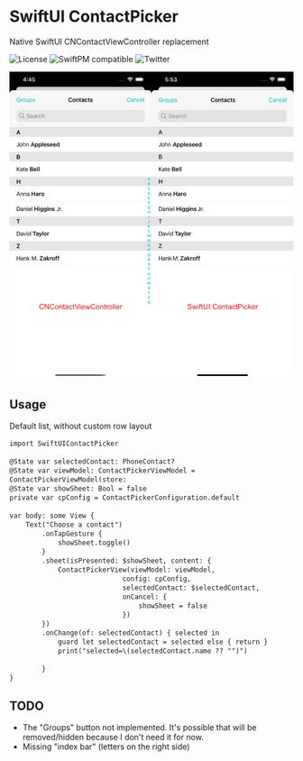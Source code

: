 # SwiftUI ContactPicker
Native SwiftUI CNContactViewController replacement

![License](https://img.shields.io/cocoapods/l/Purchases.svg?style=flat)
![SwiftPM compatible](https://img.shields.io/badge/SwiftPM-compatible-orange.svg)
![Twitter](https://img.shields.io/twitter/follow/pykasonet?label=Follow&style=social)

![CNContactViewController VS. SwiftUI_ContactPicker](https://github.com/pykaso/SwiftUI_ContactPicker/blob/main/github/swiftui_contact_picker.png?raw=true)

## Usage
Default list, without custom row layout

```
import SwiftUIContactPicker

@State var selectedContact: PhoneContact?
@State var viewModel: ContactPickerViewModel = ContactPickerViewModel(store: 
@State var showSheet: Bool = false
private var cpConfig = ContactPickerConfiguration.default

var body: some View {
    Text("Choose a contact")
        .onTapGesture {
            showSheet.toggle()
        }
        .sheet(isPresented: $showSheet, content: {
            ContactPickerView(viewModel: viewModel,
                            config: cpConfig,
                            selectedContact: $selectedContact,
                            onCancel: {
                                showSheet = false
                            })
        })
        .onChange(of: selectedContact) { selected in
            guard let selectedContact = selected else { return }
            print("selected=\(selectedContact.name ?? "")")

        }
}
```

## TODO
- The "Groups" button not implemented. It's possible that will be removed/hidden because I don't need it for now.
- Missing "index bar" (letters on the right side)
